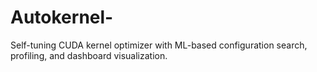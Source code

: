 # Autokernel-
Self-tuning CUDA kernel optimizer with ML-based configuration search, profiling, and dashboard visualization.
